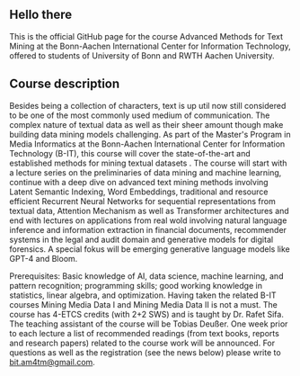 ## Hello there 

This is the official GitHub page for the course Advanced Methods for Text Mining at the Bonn-Aachen International Center for Information Technology, offered to students of University of Bonn and RWTH Aachen University.

## Course description

Besides being a collection of characters, text is up util now still considered to be one of the most commonly used medium of communication. The complex nature of textual data as well as their sheer amount though make building data mining models challenging. As part of the Master's Program in Media Informatics at the Bonn-Aachen International Center for Information Technology (B-IT), this course will cover the state-of-the-art and established methods for mining textual datasets . The course will start with a lecture series on the preliminaries of data mining and machine learning, continue with a deep dive on advanced text mining methods involving Latent Semantic Indexing, Word Embeddings, traditional and resource efficient Recurrent Neural Networks for sequential representations from textual data, Attention Mechanism as well as Transformer architectures and end with lectures on applications from real wold involving natural language inference and information extraction in financial documents, recommender systems in the legal and audit domain and generative models for digital forensics. A special fokus will be emerging generative language models like GPT-4 and Bloom.

Prerequisites: Basic knowledge of AI, data science, machine learning, and pattern recognition; programming skills; good working knowledge in statistics, linear algebra, and optimization. Having taken the related B-IT courses Mining Media Data I and Mining Media Data II is not a must. The course has 4-ETCS credits (with 2+2 SWS) and is taught by Dr. Rafet Sifa. The teaching assistant of the course will be Tobias Deußer. One week prior to each lecture a list of recommended readings (from text books, reports and research papers) related to the course work will be announced. For questions as well as the registration (see the news below) please write to bit.am4tm@gmail.com.
